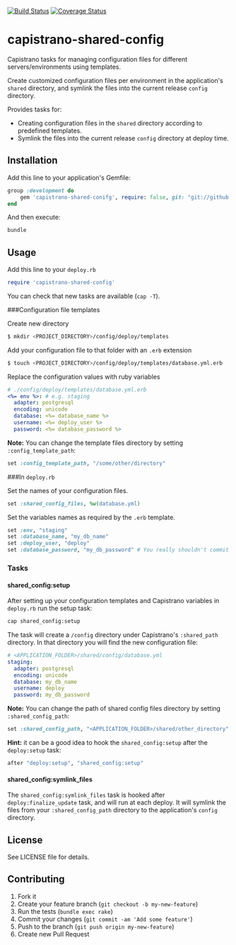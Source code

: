 [![Build Status](https://travis-ci.org/omerisimo/capistrano-shared-config.png?branch=master)](https://travis-ci.org/omerisimo/capistrano-shared-config)
[![Coverage Status](https://coveralls.io/repos/omerisimo/capistrano-shared-config/badge.png?branch=master)](https://coveralls.io/r/omerisimo/capistrano-shared-config?branch=master)

capistrano-shared-config
========================

Capistrano tasks for managing configuration files for different servers/environments using templates.

Create customized configuration files per environment in the application's `shared` directory, and symlink the files into the current release `config` directory.

Provides tasks for:

* Creating configuration files in the `shared` directory according to predefined templates.
* Symlink the files into the current release `config` directory at deploy time.

## Installation

Add this line to your application's Gemfile:

```ruby
group :development do
	gem 'capistrano-shared-conifg', require: false, git: "git://github.com/omerisimo/capistrano-shared-config.git"
end
```

And then execute:

```sh
bundle
```

## Usage

Add this line to your `deploy.rb`

```ruby
require 'capistrano-shared-config'
```

You can check that new tasks are available (`cap -T`).

###Configuration file templates

Create new directory

```sh
$ mkdir <PROJECT_DIRECTORY>/config/deploy/templates
```	

Add your configuration file to that folder with an `.erb` extension

```sh
$ touch <PROJECT_DIRECTORY>/config/deploy/templates/database.yml.erb
```	

Replace the configuration values with ruby variables

```yml
# ./config/deploy/templates/database.yml.erb
<%= env %>: # e.g. staging
  adapter: postgresql
  encoding: unicode
  database: <%= database_name %>
  username: <%= deploy_user %>
  password: <%= database_password %>
```

**Note:** You can change the template files directory by setting `:config_template_path`:

```ruby
set :config_template_path, "/some/other/directory"
```

###In `deploy.rb`

Set the names of your configuration files.

```ruby
set :shared_config_files, %w(database.yml)
```

Set the variables names as required by the `.erb` template.

```ruby
set :env, "staging"
set :database_name, "my_db_name"
set :deploy_user, "deploy"
set :database_password, "my_db_password" # You really shouldn't commit that to your repository
```

### Tasks

#### shared_config:setup
After setting up your configuration templates and Capistrano variables in `deploy.rb` run the setup task:

```sh
cap shared_config:setup
```

The task will create a `/config` directory under Capistrano's `:shared_path` directory.
In that directory you will find the new configuration file:

```yml
# <APPLICATION_FOLDER>/shared/config/database.yml
staging:
  adapter: postgresql
  encoding: unicode
  database: my_db_name
  username: deploy
  password: my_db_password
```

**Note:** You can change the path of shared config files directory by setting `:shared_config_path`:

``` ruby
set :shared_config_path, "<APPLICATION_FOLDER>/shared/other_directory"
```

**Hint:** it can be a good idea to hook the `shared_config:setup` after the `deploy:setup` task:

``` ruby
after "deploy:setup", "shared_config:setup"
```

#### shared_config:symlink_files

The `shared_config:symlink_files` task is hooked after `deploy:finalize_update` task, and will run at each deploy.
It will symlink the files from your `:shared_config_path` directory to the application's `config` directory.

## License

See LICENSE file for details.

## Contributing

1. Fork it
2. Create your feature branch (`git checkout -b my-new-feature`)
3. Run the tests (`bundle exec rake`)
4. Commit your changes (`git commit -am 'Add some feature'`)
5. Push to the branch (`git push origin my-new-feature`)
6. Create new Pull Request
